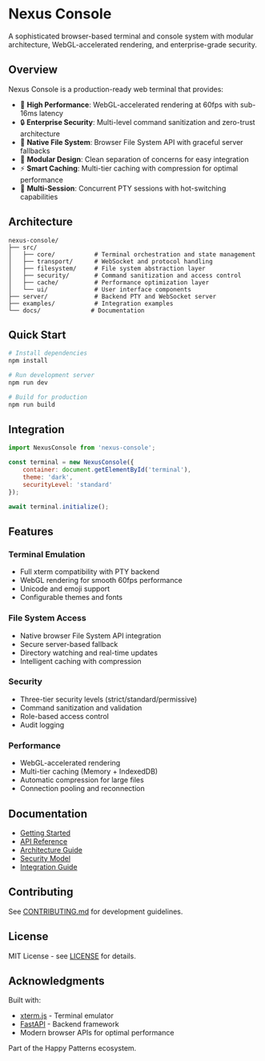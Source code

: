# Nexus Console

A sophisticated browser-based terminal and console system with modular architecture, WebGL-accelerated rendering, and enterprise-grade security.

## Overview

Nexus Console is a production-ready web terminal that provides:
- 🚀 **High Performance**: WebGL-accelerated rendering at 60fps with sub-16ms latency
- 🔒 **Enterprise Security**: Multi-level command sanitization and zero-trust architecture
- 📁 **Native File System**: Browser File System API with graceful server fallbacks
- 🎨 **Modular Design**: Clean separation of concerns for easy integration
- ⚡ **Smart Caching**: Multi-tier caching with compression for optimal performance
- 🔄 **Multi-Session**: Concurrent PTY sessions with hot-switching capabilities

## Architecture

```
nexus-console/
├── src/
│   ├── core/           # Terminal orchestration and state management
│   ├── transport/      # WebSocket and protocol handling
│   ├── filesystem/     # File system abstraction layer
│   ├── security/       # Command sanitization and access control
│   ├── cache/          # Performance optimization layer
│   └── ui/             # User interface components
├── server/             # Backend PTY and WebSocket server
├── examples/           # Integration examples
└── docs/              # Documentation
```

## Quick Start

```bash
# Install dependencies
npm install

# Run development server
npm run dev

# Build for production
npm run build
```

## Integration

```javascript
import NexusConsole from 'nexus-console';

const terminal = new NexusConsole({
    container: document.getElementById('terminal'),
    theme: 'dark',
    securityLevel: 'standard'
});

await terminal.initialize();
```

## Features

### Terminal Emulation
- Full xterm compatibility with PTY backend
- WebGL rendering for smooth 60fps performance
- Unicode and emoji support
- Configurable themes and fonts

### File System Access
- Native browser File System API integration
- Secure server-based fallback
- Directory watching and real-time updates
- Intelligent caching with compression

### Security
- Three-tier security levels (strict/standard/permissive)
- Command sanitization and validation
- Role-based access control
- Audit logging

### Performance
- WebGL-accelerated rendering
- Multi-tier caching (Memory + IndexedDB)
- Automatic compression for large files
- Connection pooling and reconnection

## Documentation

- [Getting Started](docs/getting-started.md)
- [API Reference](docs/api-reference.md)
- [Architecture Guide](docs/architecture.md)
- [Security Model](docs/security.md)
- [Integration Guide](docs/integration.md)

## Contributing

See [CONTRIBUTING.md](CONTRIBUTING.md) for development guidelines.

## License

MIT License - see [LICENSE](LICENSE) for details.

## Acknowledgments

Built with:
- [xterm.js](https://xtermjs.org/) - Terminal emulator
- [FastAPI](https://fastapi.tiangolo.com/) - Backend framework
- Modern browser APIs for optimal performance

Part of the Happy Patterns ecosystem.
